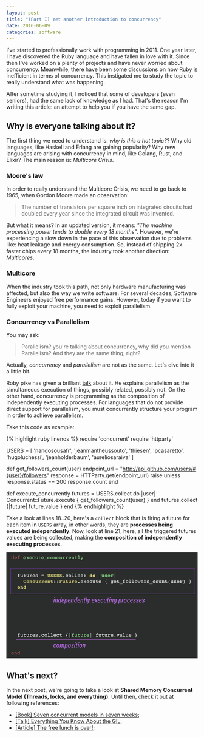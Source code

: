 ```yaml
---
layout: post
title: "(Part I) Yet another introduction to concurrency"
date: 2016-06-09
categories: software
---
```


I've started to professionally work with programming in 2011. One year later, I
have discovered the Ruby language and have fallen in love with it. Since then
I've worked on a plenty of projects and have never worried about concurrency.
Meanwhile, there have been some discussions on how Ruby is inefficient in terms
of concurrency. This instigated me to study the topic to really understand what
was happening.

After sometime studying it, I noticed that some of
developers (even seniors), had the same lack of knowledge as I had. That's the
reason  I'm writing  this article: an attempt to help you if you have the
same gap.

## Why is everyone talking about it?

The first thing we need to understand is: _why is this a hot topic?_? Why old
languages, like Haskell and Erlang are gaining popularity? Why new languages
are arising with concurrency in mind, like Golang, Rust, and Elixir? The main
reason is: _Multicore Crisis_.

### Moore's law
In order to really understand the Multicore Crisis, we need to go back to 1965,
when Gordon Moore made an observation:

>  The number of transistors per square inch on integrated circuits had doubled
>  every year since the integrated circuit was invented.


But what it means? In an updated version, it means: _"The machine processing
power tends to double every 18 months"_. However, we're experiencing a slow down
in the pace of this observation due to problems like: heat leakage and energy
consumption. So, instead of shipping 2x faster chips every 18 months, the
industry took another direction: _Multicores_.

### Multicore

When the industry took this path, not only hardware manufacturing was affected, but
also the way we write software. For several decades, Software Engineers enjoyed
free performance gains. However, today if you want to fully exploit your machine,
you need to exploit parallelism.

### Concurrency vs Parallelism

You may ask:
> Parallelism? you're talking about concurrency, why did you mention
> Parallelism? And they are the same thing, right?

Actually, _concurrency_ and _parallelism_ are not as the same. Let's dive into it a
little bit.

Roby pike has given a brilliant
[talk](https://www.youtube.com/watch?v=cN_DpYBzKso) about it. He explains
parallelism as the simultaneous execution of things, possibly related, possibly
not. On the other hand, concurrency is programming as the composition of
independently executing processes. For languages that do not provide direct
support for parallelism, you must concurrently structure your program in order
to achieve parallelism.

Take this code as example:

{% highlight ruby linenos %}
require 'concurrent'
require 'httparty'

USERS = [
           'nandosousafr', 'jeanmantheussouto',
           'thiesen', 'pcasaretto', 'hugoluchessi',
           'jeanholderbaum', 'aureliosaraiva'
        ]

def get_followers_count(user)
  endpoint_url = "http://api.github.com/users/#{user}/followers"
  response = HTTParty.get(endpoint_url)
  raise unless response.status == 200
  response.count
end

def execute_concurrently
  futures = USERS.collect do |user|
    Concurrent::Future.execute { get_followers_count(user) }
  end
  futures.collect {|future| future.value }
end
{% endhighlight %}

Take a look at lines 18..20, here's a `collect` block that is firing a
future for each item in `USERS` array, in other words, they are __processes
being executed independently__. Now, look at line 21, here, all the triggered
futures values are being collected, making the __composition of independently
executing processes__.

![Concurrent code example](/assets/post_1_example_1.jpg)

## What's next?

In the next post, we're going to take a look at __Shared Memory Concurrent
Model (Threads, locks, and everything)__. Until then, check it out at following references:

- [[Book] Seven concurrent models in seven weeks](https://pragprog.com/book/pb7con/seven-concurrency-models-in-seven-weeks);
- [[Talk] Everything You Know About the GIL](https://www.youtube.com/watch?v=dP4U1yI1WZ0);
- [[Article] The free lunch is over!](www.gotw.ca/publications/concurrency-ddj.htm);
